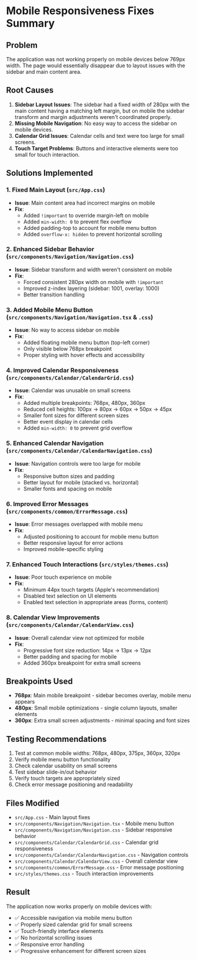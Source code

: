 # Mobile Responsiveness Fixes Summary

## Problem
The application was not working properly on mobile devices below 769px width. The page would essentially disappear due to layout issues with the sidebar and main content area.

## Root Causes
1. **Sidebar Layout Issues**: The sidebar had a fixed width of 280px with the main content having a matching left margin, but on mobile the sidebar transform and margin adjustments weren't coordinated properly.
2. **Missing Mobile Navigation**: No easy way to access the sidebar on mobile devices.
3. **Calendar Grid Issues**: Calendar cells and text were too large for small screens.
4. **Touch Target Problems**: Buttons and interactive elements were too small for touch interaction.

## Solutions Implemented

### 1. Fixed Main Layout (`src/App.css`)
- **Issue**: Main content area had incorrect margins on mobile
- **Fix**: 
  - Added `!important` to override margin-left on mobile
  - Added `min-width: 0` to prevent flex overflow
  - Added padding-top to account for mobile menu button
  - Added `overflow-x: hidden` to prevent horizontal scrolling

### 2. Enhanced Sidebar Behavior (`src/components/Navigation/Navigation.css`)
- **Issue**: Sidebar transform and width weren't consistent on mobile
- **Fix**:
  - Forced consistent 280px width on mobile with `!important`
  - Improved z-index layering (sidebar: 1001, overlay: 1000)
  - Better transition handling

### 3. Added Mobile Menu Button (`src/components/Navigation/Navigation.tsx` & `.css`)
- **Issue**: No way to access sidebar on mobile
- **Fix**:
  - Added floating mobile menu button (top-left corner)
  - Only visible below 768px breakpoint
  - Proper styling with hover effects and accessibility

### 4. Improved Calendar Responsiveness (`src/components/Calendar/CalendarGrid.css`)
- **Issue**: Calendar was unusable on small screens
- **Fix**:
  - Added multiple breakpoints: 768px, 480px, 360px
  - Reduced cell heights: 100px → 80px → 60px → 50px → 45px
  - Smaller font sizes for different screen sizes
  - Better event display in calendar cells
  - Added `min-width: 0` to prevent grid overflow

### 5. Enhanced Calendar Navigation (`src/components/Calendar/CalendarNavigation.css`)
- **Issue**: Navigation controls were too large for mobile
- **Fix**:
  - Responsive button sizes and padding
  - Better layout for mobile (stacked vs. horizontal)
  - Smaller fonts and spacing on mobile

### 6. Improved Error Messages (`src/components/common/ErrorMessage.css`)
- **Issue**: Error messages overlapped with mobile menu
- **Fix**:
  - Adjusted positioning to account for mobile menu button
  - Better responsive layout for error actions
  - Improved mobile-specific styling

### 7. Enhanced Touch Interactions (`src/styles/themes.css`)
- **Issue**: Poor touch experience on mobile
- **Fix**:
  - Minimum 44px touch targets (Apple's recommendation)
  - Disabled text selection on UI elements
  - Enabled text selection in appropriate areas (forms, content)

### 8. Calendar View Improvements (`src/components/Calendar/CalendarView.css`)
- **Issue**: Overall calendar view not optimized for mobile
- **Fix**:
  - Progressive font size reduction: 14px → 13px → 12px
  - Better padding and spacing for mobile
  - Added 360px breakpoint for extra small screens

## Breakpoints Used
- **768px**: Main mobile breakpoint - sidebar becomes overlay, mobile menu appears
- **480px**: Small mobile optimizations - single column layouts, smaller elements
- **360px**: Extra small screen adjustments - minimal spacing and font sizes

## Testing Recommendations
1. Test at common mobile widths: 768px, 480px, 375px, 360px, 320px
2. Verify mobile menu button functionality
3. Check calendar usability on small screens
4. Test sidebar slide-in/out behavior
5. Verify touch targets are appropriately sized
6. Check error message positioning and readability

## Files Modified
- `src/App.css` - Main layout fixes
- `src/components/Navigation/Navigation.tsx` - Mobile menu button
- `src/components/Navigation/Navigation.css` - Sidebar responsive behavior
- `src/components/Calendar/CalendarGrid.css` - Calendar grid responsiveness
- `src/components/Calendar/CalendarNavigation.css` - Navigation controls
- `src/components/Calendar/CalendarView.css` - Overall calendar view
- `src/components/common/ErrorMessage.css` - Error message positioning
- `src/styles/themes.css` - Touch interaction improvements

## Result
The application now works properly on mobile devices with:
- ✅ Accessible navigation via mobile menu button
- ✅ Properly sized calendar grid for small screens
- ✅ Touch-friendly interface elements
- ✅ No horizontal scrolling issues
- ✅ Responsive error handling
- ✅ Progressive enhancement for different screen sizes